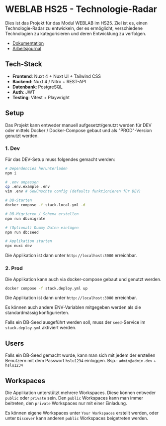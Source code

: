 # WEBLAB HS25 - Technologie-Radar

Dies ist das Projekt für das Modul WEBLAB im HS25. Ziel ist es, einen Technologie-Radar zu entwickeln, der es ermöglicht, verschiedene Technologien zu kategorisieren und deren Entwicklung zu verfolgen.

- [Dokumentation](docs/documentation.md)
- [Arbeitsjournal](docs/work-journal.md)

## Tech-Stack

- **Frontend**: Nuxt 4 + Nuxt UI + Tailwind CSS
- **Backend**: Nuxt 4 / Nitro + REST-API
- **Datenbank**: PostgreSQL
- **Auth**: JWT
- **Testing**: Vitest + Playwright

## Setup

Das Projekt kann entweder manuell aufgesetzt/genutzt werden für DEV oder mittels Docker / Docker-Compose gebaut und als "PROD"-Version genutzt werden.

### 1. Dev

Für das DEV-Setup muss folgendes gemacht werden:
```bash
# Dependencies herunterladen
npm i

# .env anpassen
cp .env.example .env
vim .env # Gewünschte config (defaults funktionieren für DEV)

# DB-Starten
docker compose -f stack.local.yml -d

# DB-Migrieren / Schema erstellen
npm run db:migrate

# (Optional) Dummy Daten einfügen
npm run db:seed

# Applikation starten
npx nuxi dev
```

Die Applikation ist dann unter `http://localhost:3000` erreichbar.

### 2. Prod

Die Applikation kann auch via docker-compose gebaut und genutzt werden.

```bash
docker compose -f stack.deploy.yml up
```

Die Applikation ist dann unter `http://localhost:3000` erreichbar.

Es können auch andere ENV-Variablen mitgegeben werden als die standardmässig konfigurierten.

Falls ein DB-Seed ausgeführt werden soll, muss der `seed`-Service im `stack.deploy.yml` aktiviert werden.

## Users
Falls ein DB-Seed gemacht wurde, kann man sich mit jedem der erstellen Benutzern mit dem Passwort `hslu1234` einloggen.
Bsp.: `admin@admin.dev` + `hslu1234`

## Workspaces
Die Applikation unterstützt mehrere Workspaces. Diese können entweder `public` oder `private` sein. Den `public` Workspaces kann man immer beitreten, den `private` Workspaces nur mit einer Einladung.

Es können eigene Workspaces unter `Your Workspaces` erstellt werden, oder unter `Discover` kann anderen `public` Workspaces beigetreten werden.